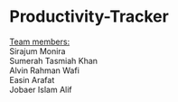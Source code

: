 # Productivity-Tracker

<u>Team members:</u><br>
Sirajum Monira<br>
Sumerah Tasmiah Khan<br>
Alvin Rahman Wafi<br>
Easin Arafat<br>
Jobaer Islam Alif<br>
